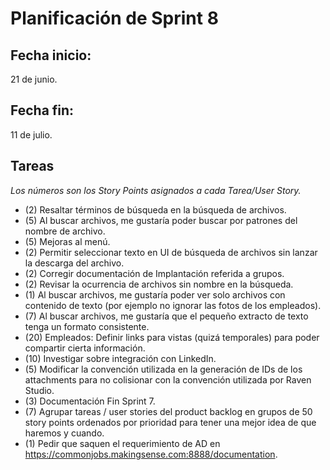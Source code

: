 # Planificación de Sprint 8

## Fecha inicio:
 21 de junio.
## Fecha fin:
 11 de julio.
## Tareas

*Los números son los Story Points asignados a cada Tarea/User Story.*

* (2) Resaltar términos de búsqueda  en la búsqueda de archivos.
* (5) Al buscar archivos, me gustaría poder buscar por patrones del nombre de archivo.
* (5) Mejoras al menú.
* (2) Permitir seleccionar texto en UI de búsqueda de archivos sin lanzar la descarga del archivo.
* (2) Corregir documentación de Implantación referida a grupos.
* (2) Revisar la ocurrencia de archivos sin nombre en la búsqueda.
* (1) Al buscar archivos, me gustaría poder ver solo archivos con contenido de texto (por ejemplo no ignorar las fotos de los empleados).
* (7) Al buscar archivos, me gustaría que el pequeño extracto de texto tenga un formato consistente.
* (20) Empleados: Definir links para vistas (quizá temporales) para poder compartir cierta información.
* (10) Investigar sobre integración con LinkedIn.
* (5) Modificar la convención utilizada en la generación de IDs de los attachments para no colisionar con la convención utilizada por Raven Studio.
* (3) Documentación Fin Sprint 7.
* (7) Agrupar tareas / user stories  del product backlog en grupos de 50 story points ordenados por prioridad para tener una mejor idea de que haremos y cuando.
* (1) Pedir que saquen el requerimiento de AD en https://commonjobs.makingsense.com:8888/documentation.
